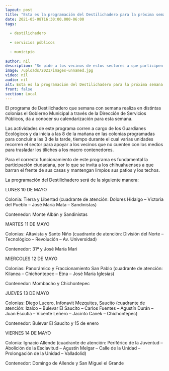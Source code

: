 ```yaml
---
layout: post
title: "Esta es la programación del Destilichadero para la próxima semana"
date: 2021-05-08T16:30:00.000-06:00
tags:
  
  - destilichadero
  
  - servicios públicos
  
  - municipio
  
author: nil
description: "Se pide a los vecinos de estos sectores a que participen barriendo el frente de sus casas y sus patios"
image: /uploads/2021/images-unnamed.jpg
video: nil
audio: nil
alt: Esta es la programación del Destilichadero para la próxima semana
front: false
section: Local
---
```


El programa de Destilichadero que semana con semana realiza en distintas colonias el Gobierno Municipal a través de la Dirección de Servicios Públicos, da a conocer su calendarización para esta semana.

 

Las actividades de este programa corren a cargo de los Guardianes Ecológicos y da inicia a las 8 de la mañana en las colonias programadas para concluir a las 3 de la tarde, tiempo durante el cual varias unidades recorren el sector para apoyar a los vecinos que no cuenten con los medios para trasladar los tiliches a los macro contenedores.

 

Para el correcto funcionamiento de este programa es fundamental la participación ciudadana, por lo que se invita a los chihuahuenses a que barran el frente de sus casas y mantengan limpios sus patios y los techos.

 

La programación del Destilichadero será de la siguiente manera:

 

LUNES 10 DE MAYO

Colonia: Tierra y Libertad (cuadrante de atención: Dolores Hidalgo – Victoria del Pueblo – José María Mata – Sandinistas)

Contenedor: Monte Albán y Sandinistas

 

MARTES 11 DE MAYO

Colonias: Altavista y Santo Niño (cuadrante de atención: División del Norte – Tecnológico – Revolución – Av. Universidad)

Contenedor: 31ª y José María Mari

 

MIERCOLES 12 DE MAYO

Colonias: Panorámico y Fraccionamiento San Pablo (cuadrante de atención: Kilanea – Chichontepec – Etna – José María Iglesias)

Contenedor: Mombacho y Chichontepec

 

JUEVES 13 DE MAYO

Colonias: Diego Lucero, Infonavit Mezquites, Saucito (cuadrante de atención: Izalco – Bulevar El Saucito – Carlos Fuentes – Agustín Durán – Juan Escutia – Vicente Leñero – Jacinto Canek – Chichontepec)

Contenedor: Bulevar El Saucito y 15 de enero

 

VIERNES 14 DE MAYO

Colonia: Ignacio Allende (cuadrante de atención: Periférico de la Juventud – Abolición de la Esclavitud – Agustín Melgar – Calle de la Unidad – Prolongación de la Unidad – Valladolid)

Contenedor: Domingo de Allende y San Miguel el Grande 